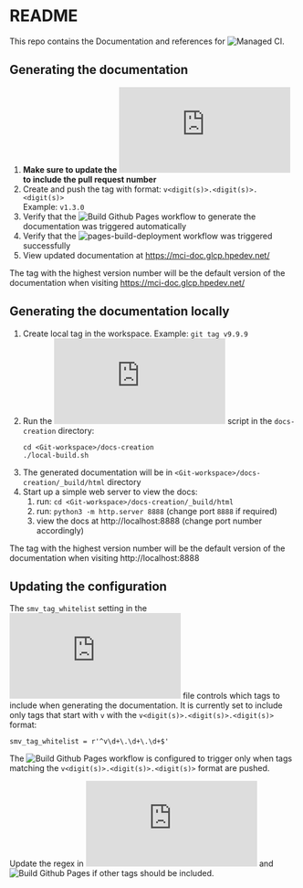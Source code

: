# README
This repo contains the Documentation and references for ![Managed CI](https://github.com/glcp/managed-ci-workflow).

## Generating the documentation
1. **Make sure to update the ![Changelog](https://github.com/glcp/managed-ci-workflow/blob/main/docs/glcp-developers/change-log/README.md) to 
    include the pull request number**
2. Create and push the tag with format: `v<digit(s)>.<digit(s)>.<digit(s)>`<br>
    Example: `v1.3.0`
3. Verify that the ![Build Github Pages](https://github.com/glcp/managed-ci-workflow/actions/workflows/gh-pages.yaml) 
   workflow to generate the documentation was triggered automatically
4. Verify that the ![pages-build-deployment](https://github.com/glcp/managed-ci-workflow/actions/workflows/pages/pages-build-deployment)
   workflow was triggered successfully
5. View updated documentation at https://mci-doc.glcp.hpedev.net/

The tag with the highest version number will be the default version of the 
documentation when visiting https://mci-doc.glcp.hpedev.net/

## Generating the documentation locally
1. Create local tag in the workspace.  Example: `git tag v9.9.9`
2. Run the ![local-build.sh](https://github.com/glcp/managed-ci-workflow/blob/main/docs-creation/local-build.sh) 
   script in the `docs-creation` directory:
   ```
   cd <Git-workspace>/docs-creation
   ./local-build.sh
   ```
3. The generated documentation will be in `<Git-workspace>/docs-creation/_build/html` directory
4. Start up a simple web server to view the docs:
   1. run: `cd <Git-workspace>/docs-creation/_build/html`
   2. run: `python3 -m http.server 8888` (change port `8888` if required)
   3. view the docs at http://localhost:8888 (change port number accordingly)

The tag with the highest version number will be the default version of the 
documentation when visiting http://localhost:8888

## Updating the configuration
The `smv_tag_whitelist` setting in the ![conf.py](https://github.com/glcp/managed-ci-workflow/blob/main/docs-creation/conf.py) 
file controls which tags to include when generating the documentation.  It is currently 
set to include only tags that start with `v` with the `v<digit(s)>.<digit(s)>.<digit(s)>` 
format:

`smv_tag_whitelist = r'^v\d+\.\d+\.\d+$'`

The ![Build Github Pages](https://github.com/glcp/managed-ci-workflow/actions/workflows/gh-pages.yaml)
workflow is configured to trigger only when tags matching the
`v<digit(s)>.<digit(s)>.<digit(s)>` format are pushed.

Update the regex in ![conf.py](https://github.com/glcp/managed-ci-workflow/blob/main/docs-creation/conf.py)
and ![Build Github Pages](https://github.com/glcp/managed-ci-workflow/blob/main/.github/workflows/gh-pages.yaml) 
if other tags should be included.


